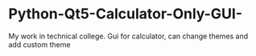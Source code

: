 # Python-Qt5-Calculator-Only-GUI-

My work in technical college. Gui for calculator, can change themes and add custom theme 
